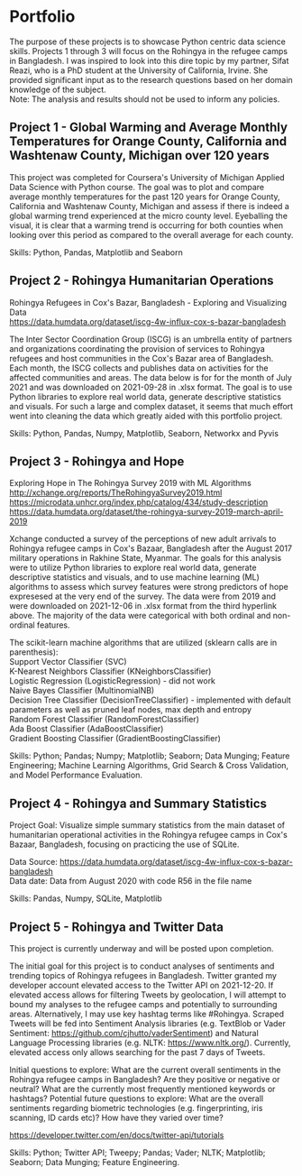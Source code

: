 # Portfolio
The purpose of these projects is to showcase Python centric data science skills.  Projects 1 through 3 will focus on the Rohingya in the refugee camps in Bangladesh. I was inspired to look into this dire topic by my partner, Sifat Reazi, who is a PhD student at the University of California, Irvine. She provided significant input as to the research questions based on her domain knowledge of the subject. 
<br/>Note: The analysis and results should not be used to inform any policies.

## Project 1 - Global Warming and Average Monthly Temperatures for Orange County, California and Washtenaw County, Michigan over 120 years

This project was completed for Coursera's University of Michigan Applied Data Science with Python course. The goal was to plot and compare average monthly temperatures for the past 120 years for Orange County, California and Washtenaw County, Michigan and assess if there is indeed a global warming trend experienced at the micro county level. Eyeballing the visual, it is clear that a warming trend is occurring for both counties when looking over this period as compared to the overall average for each county.

Skills: Python, Pandas, Matplotlib and Seaborn

## Project 2 - Rohingya Humanitarian Operations

Rohingya Refugees in Cox's Bazar, Bangladesh - Exploring and Visualizing Data<br/>
https://data.humdata.org/dataset/iscg-4w-influx-cox-s-bazar-bangladesh

The Inter Sector Coordination Group (ISCG) is an umbrella entity of partners and organizations coordinating the provision of services to Rohingya refugees and host communities in the Cox's Bazar area of Bangladesh. Each month, the ISCG collects and publishes data on activities for the affected communities and areas. The data below is for for the month of July 2021 and was downloaded on 2021-09-28 in .xlsx format. The goal is to use Python libraries to explore real world data, generate descriptive statistics and visuals. For such a large and complex dataset, it seems that much effort went into cleaning the data which greatly aided with this portfolio project.

Skills: Python, Pandas, Numpy, Matplotlib, Seaborn, Networkx and Pyvis

## Project 3 - Rohingya and Hope

Exploring Hope in The Rohingya Survey 2019 with ML Algorithms<br/>
http://xchange.org/reports/TheRohingyaSurvey2019.html<br/>
https://microdata.unhcr.org/index.php/catalog/434/study-description<br/>
https://data.humdata.org/dataset/the-rohingya-survey-2019-march-april-2019

Xchange conducted a survey of the perceptions of new adult arrivals to Rohingya refugee camps in Cox's Bazaar, Bangladesh after the August 2017 military operations in Rakhine State, Myanmar. The goals for this analysis were to utilize Python libraries to explore real world data, generate descriptive statistics and visuals, and to use machine learning (ML) algorithms to assess which survey features were strong predictors of hope expresesed at the very end of the survey. The data were from 2019 and were downloaded on 2021-12-06 in .xlsx format from the third hyperlink above. The majority of the data were categorical with both ordinal and non-ordinal features.

The scikit-learn machine algorithms that are utilized (sklearn calls are in parenthesis): <br/>Support Vector Classifier (SVC) <br/>K-Nearest Neighbors Classifier (KNeighborsClassifier) <br/>Logistic Regression (LogisticRegression) - did not work <br/>Naive Bayes Classifier (MultinomialNB) <br/>Decision Tree Classifier (DecisionTreeClassifier) - implemented with default parameters as well as pruned leaf nodes, max depth and entropy <br/>Random Forest Classifier (RandomForestClassifier) <br/>Ada Boost Classifier (AdaBoostClassifier) <br/>Gradient Boosting Classifier (GradientBoostingClassifier)

Skills: Python; Pandas; Numpy; Matplotlib; Seaborn; Data Munging; Feature Engineering; Machine Learning Algorithms, Grid Search & Cross Validation, and Model Performance Evaluation.

## Project 4 - Rohingya and Summary Statistics

Project Goal: Visualize simple summary statistics from the main dataset of humanitarian operational activities in the Rohingya refugee camps in Cox's Bazaar, Bangladesh, focusing on practicing the use of SQLite.

Data Source: https://data.humdata.org/dataset/iscg-4w-influx-cox-s-bazar-bangladesh<br>
Data date: Data from August 2020 with code R56 in the file name

Skills: Pandas, Numpy, SQLite, Matplotlib

## Project 5 - Rohingya and Twitter Data

This project is currently underway and will be posted upon completion.

The initial goal for this project is to conduct analyses of sentiments and trending topics of Rohingya refugees in Bangladesh. Twitter granted my developer account elevated access to the Twitter API on 2021-12-20. If elevated access allows for filtering Tweets by geolocation, I will attempt to bound my analyses to the refugee camps and potentially to surrounding areas. Alternatively, I may use key hashtag terms like #Rohingya. Scraped Tweets will be fed into Sentiment Analysis libraries (e.g. TextBlob or Vader Sentiment: https://github.com/cjhutto/vaderSentiment) and Natural Language Processing libraries (e.g. NLTK: https://www.nltk.org/). Currently, elevated access only allows searching for the past 7 days of Tweets.

Initial questions to explore: What are the current overall sentiments in the Rohingya refugee camps in Bangladesh? Are they positive or negative or neutral? What are the currently most frequently mentioned keywords or hashtags? 
Potential future questions to explore: What are the overall sentiments regarding biometric technologies (e.g. fingerprinting, iris scanning, ID cards etc)? How have they varied over time?

https://developer.twitter.com/en/docs/twitter-api/tutorials<br/>

Skills: Python; Twitter API; Tweepy; Pandas; Vader; NLTK; Matplotlib; Seaborn; Data Munging; Feature Engineering.
